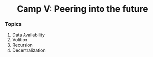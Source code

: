 <h1 align="center">Camp V: Peering into the future</h1>

### Topics

<ol>
    <li><a>Data Availability</a></a>
    <li><a>Volition</a></a>
    <li><a>Recursion</a></a>
    <li><a>Decentralization</a></a>
</ol>
